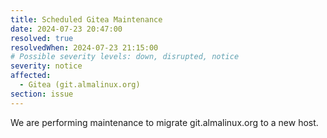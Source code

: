```yaml
---
title: Scheduled Gitea Maintenance
date: 2024-07-23 20:47:00
resolved: true
resolvedWhen: 2024-07-23 21:15:00
# Possible severity levels: down, disrupted, notice
severity: notice
affected:
  - Gitea (git.almalinux.org) 
section: issue
---
```


We are performing maintenance to migrate git.almalinux.org to a new host.

